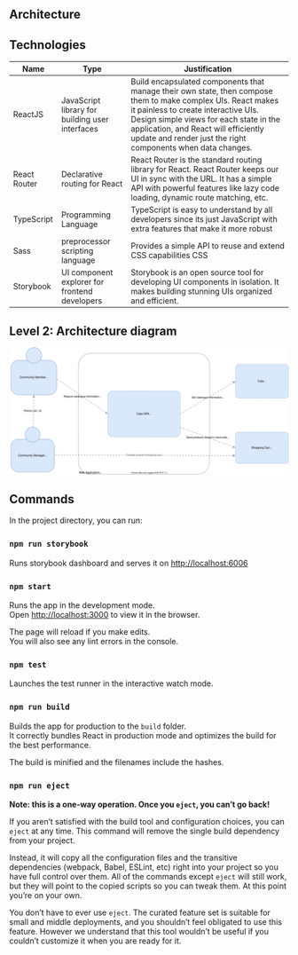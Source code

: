 ## Architecture

## Technologies

| Name         | Type                                            | Justification                                                                                                                                                                                                                                                                                         |
| ------------ | ----------------------------------------------- | ----------------------------------------------------------------------------------------------------------------------------------------------------------------------------------------------------------------------------------------------------------------------------------------------------- |
| ReactJS      | JavaScript library for building user interfaces | Build encapsulated components that manage their own state, then compose them to make complex UIs. React makes it painless to create interactive UIs. Design simple views for each state in the application, and React will efficiently update and render just the right components when data changes. |
| React Router | Declarative routing for React                   | React Router is the standard routing library for React. React Router keeps our UI in sync with the URL. It has a simple API with powerful features like lazy code loading, dynamic route matching, etc.                                                                                               |
| TypeScript   | Programming Language                            | TypeScript is easy to understand by all developers since its just JavaScript with extra features that make it more robust                                                                                                                                                                             |
| Sass         | preprocessor scripting language                 | Provides a simple API to reuse and extend CSS capabilities CSS                                                                                                                                                                                                                                        |
| Storybook    | UI component explorer for frontend developers   | Storybook is an open source tool for developing UI components in isolation. It makes building stunning UIs organized and efficient.                                                                                                                                                                   |

## Level 2: Architecture diagram

![C4 Level 2 - Key-Pass](adr/architecture.svg?sanitize=true)

## Commands

In the project directory, you can run:

### `npm run storybook`

Runs storybook dashboard and serves it on [http://localhost:6006](http://localhost:6006)

### `npm start`

Runs the app in the development mode.<br />
Open [http://localhost:3000](http://localhost:3000) to view it in the browser.

The page will reload if you make edits.<br />
You will also see any lint errors in the console.

### `npm test`

Launches the test runner in the interactive watch mode.<br />

### `npm run build`

Builds the app for production to the `build` folder.<br />
It correctly bundles React in production mode and optimizes the build for the best performance.

The build is minified and the filenames include the hashes.<br />

### `npm run eject`

**Note: this is a one-way operation. Once you `eject`, you can’t go back!**

If you aren’t satisfied with the build tool and configuration choices, you can `eject` at any time. This command will remove the single build dependency from your project.

Instead, it will copy all the configuration files and the transitive dependencies (webpack, Babel, ESLint, etc) right into your project so you have full control over them. All of the commands except `eject` will still work, but they will point to the copied scripts so you can tweak them. At this point you’re on your own.

You don’t have to ever use `eject`. The curated feature set is suitable for small and middle deployments, and you shouldn’t feel obligated to use this feature. However we understand that this tool wouldn’t be useful if you couldn’t customize it when you are ready for it.
